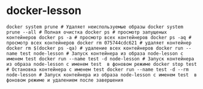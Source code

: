 # docker-lesson

``
docker system prune # Удаляет неиспользуемые образы
docker system prune --all # Полная очистка
docker ps # просмотр запущеных контейнеров
docker ps -a # просмотр всех контейнеров
docker ps -aq # просмотр всех контейнеров
docker rm 075744cdc621 # удаляет контейнер
docker rm $(docker ps -qa) # удаление всех контейнеров
docker run --name test node-lesson # Запуск контейнера из образа node-lesson с именем test
docker run --name test -d node-lesson # Запуск контейнера из образа node-lesson с именем test  в фоновом режиме
docker stop test # Остановка контейнера с именем test
docker run --name test -d --rm node-lesson # Запуск контейнера из образа node-lesson с именем test  в фоновом режиме и удалением после завершения
``